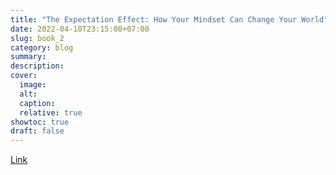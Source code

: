 ```yaml
---
title: "The Expectation Effect: How Your Mindset Can Change Your World"
date: 2022-04-10T23:15:00+07:00
slug: book_2
category: blog
summary:
description: 
cover:
  image:
  alt:
  caption: 
  relative: true
showtoc: true
draft: false
---
```


[Link](https://www.goodreads.com/book/show/57771229-the-expectation-effect)